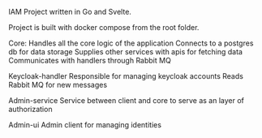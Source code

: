 IAM Project written in Go and Svelte.

Project is built with docker compose from the root folder.

Core:
    Handles all the core logic of the application
    Connects to a postgres db for data storage
    Supplies other services with apis for fetching data
    Communicates with handlers through Rabbit MQ

Keycloak-handler
    Responsible for managing keycloak accounts
    Reads Rabbit MQ for new messages

Admin-service
    Service between client and core to serve as an layer of authorization

Admin-ui
    Admin client for managing identities
    